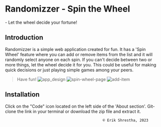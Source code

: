 # Randomizzer - Spin the Wheel
<span>- Let the wheel decide your fortune! </span>

## Introduction
Randomizzer is a simple web application created for fun.
It has a 'Spin Wheel' feature where you can add or remove items from the list and it will randomly select anyone on each spin. If you can't decide between two or more things, let the wheel decide it for you. This could be useful for making quick decisions or just playing simple games among your peers.

> Have fun!
 ![app_design](https://github.com/eriksh26/Randomizzer/assets/108941456/7b348acf-8327-4213-b1e1-744568748ba7)
![spin-wheel-page](https://github.com/eriksh26/Randomizzer/assets/108941456/6563e211-4e64-48a2-962d-2e923e6e3a41)
![add-item](https://github.com/eriksh26/Randomizzer/assets/108941456/39f7dd41-bce7-4623-8cdc-0caff18d77a4)


## Installation

Click on the "Code" icon located on the left side of the 'About section'. Git-clone the link in your terminal or download the zip file and extract it.

                                                 ©️ Erik Shrestha, 2023

